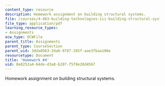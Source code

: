 ```yaml
---
content_type: resource
description: Homework assignment on building structural systems.
file: /courses/4-463-building-technologies-iii-building-structural-systems-ii-fall-2002/0e8252a464ded3a8b28ff5f0e20d4567_HW4.pdf
file_type: application/pdf
learning_resource_types:
- Assignments
ocw_type: OCWFile
parent_title: Assignments
parent_type: CourseSection
parent_uid: 3dda8963-3dab-9787-295f-aae3fbaa108e
resourcetype: Document
title: 'Homework #4'
uid: 0e8252a4-64de-d3a8-b28f-f5f0e20d4567
---
```

Homework assignment on building structural systems.

